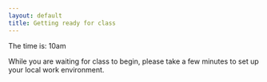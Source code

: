 ```yaml
---
layout: default
title: Getting ready for class
---
```


The time is: 10am

While you are waiting for class to begin, please take a few minutes to set up your local work environment.
